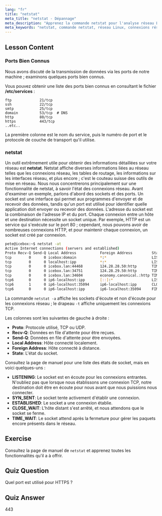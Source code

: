 ```yaml
---
lang: "fr"
title: "netstat"
meta_title: "netstat - Dépannage"
meta_description: "Apprenez la commande netstat pour l'analyse réseau Linux. Comprenez les connexions réseau, les ports et les sockets avec ce guide convivial pour débutants."
meta_keywords: "netstat, commande netstat, réseau Linux, connexions réseau, tutoriel Linux, débutant, guide"
---
```


## Lesson Content

### Ports Bien Connus

Nous avons discuté de la transmission de données via les ports de notre machine ; examinons quelques ports bien connus.

Vous pouvez obtenir une liste des ports bien connus en consultant le fichier **/etc/services** :

```plaintext
ftp             21/tcp
ssh             22/tcp
smtp            25/tcp
domain          53/tcp  # DNS
http            80/tcp
https           443/tcp
..etc..
```

La première colonne est le nom du service, puis le numéro de port et le protocole de couche de transport qu'il utilise.

### netstat

Un outil extrêmement utile pour obtenir des informations détaillées sur votre réseau est **netstat**. Netstat affiche diverses informations liées au réseau telles que les connexions réseau, les tables de routage, les informations sur les interfaces réseau, et plus encore ; c'est le couteau suisse des outils de mise en réseau. Nous nous concentrerons principalement sur une fonctionnalité de netstat, à savoir l'état des connexions réseau. Avant d'examiner un exemple, parlons d'abord des sockets et des ports. Un socket est une interface qui permet aux programmes d'envoyer et de recevoir des données, tandis qu'un port est utilisé pour identifier quelle application doit envoyer ou recevoir des données. L'adresse du socket est la combinaison de l'adresse IP et du port. Chaque connexion entre un hôte et une destination nécessite un socket unique. Par exemple, HTTP est un service qui s'exécute sur le port 80 ; cependant, nous pouvons avoir de nombreuses connexions HTTP, et pour maintenir chaque connexion, un socket est créé par connexion.

```bash
pete@icebox:~$ netstat -at
Active Internet connections (servers and established)
Proto Recv-Q Send-Q Local Address           Foreign Address         State
tcp        0      0 icebox:domain           *:*                     LISTEN
tcp        0      0 localhost:ipp           *:*                     LISTEN
tcp        0      0 icebox.lan:44468        124.28.28.50:http       TIME_WAIT
tcp        0      0 icebox.lan:34751        124.28.29.50:http       TIME_WAIT
tcp        0      0 icebox.lan:34604        economy.canonical.:http TIME_WAIT
tcp6       0      0 ip6-localhost:ipp       [::]:*                  LISTEN
tcp6       1      0 ip6-localhost:35094     ip6-localhost:ipp       CLOSE_WAIT
tcp6       0      0 ip6-localhost:ipp       ip6-localhost:35094     FIN_WAIT2
```

La commande `netstat -a` affiche les sockets d'écoute et non d'écoute pour les connexions réseau ; le drapeau `-t` affiche uniquement les connexions TCP.

Les colonnes sont les suivantes de gauche à droite :

- **Proto**: Protocole utilisé, TCP ou UDP.
- **Recv-Q**: Données en file d'attente pour être reçues.
- **Send-Q**: Données en file d'attente pour être envoyées.
- **Local Address**: Hôte connecté localement.
- **Foreign Address**: Hôte connecté à distance.
- **State**: L'état du socket.

Consultez la page de manuel pour une liste des états de socket, mais en voici quelques-uns :

- **LISTENING**: Le socket est en écoute pour les connexions entrantes. N'oubliez pas que lorsque nous établissons une connexion TCP, notre destination doit être en écoute pour nous avant que nous puissions nous connecter.
- **SYN_SENT**: Le socket tente activement d'établir une connexion.
- **ESTABLISHED**: Le socket a une connexion établie.
- **CLOSE_WAIT**: L'hôte distant s'est arrêté, et nous attendons que le socket se ferme.
- **TIME_WAIT**: Le socket attend après la fermeture pour gérer les paquets encore présents dans le réseau.

## Exercise

Consultez la page de manuel de `netstat` et apprenez toutes les fonctionnalités qu'il a à offrir.

## Quiz Question

Quel port est utilisé pour HTTPS ?

## Quiz Answer

443
